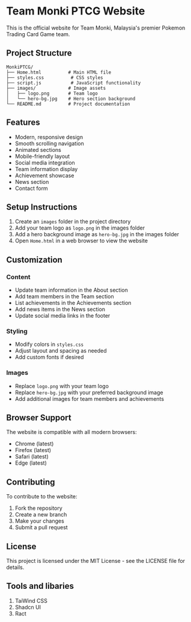 # Team Monki PTCG Website

This is the official website for Team Monki, Malaysia's premier Pokemon Trading Card Game team.



## Project Structure

```
MonkiPTCG/
├── Home.html          # Main HTML file
├── styles.css          # CSS styles
├── script.js           # JavaScript functionality
├── images/            # Image assets
│   ├── logo.png       # Team logo
│   └── hero-bg.jpg    # Hero section background
└── README.md          # Project documentation
```

## Features

- Modern, responsive design
- Smooth scrolling navigation
- Animated sections
- Mobile-friendly layout
- Social media integration
- Team information display
- Achievement showcase
- News section
- Contact form

## Setup Instructions

1. Create an `images` folder in the project directory
2. Add your team logo as `logo.png` in the images folder
3. Add a hero background image as `hero-bg.jpg` in the images folder
4. Open `Home.html` in a web browser to view the website

## Customization

### Content
- Update team information in the About section
- Add team members in the Team section
- List achievements in the Achievements section
- Add news items in the News section
- Update social media links in the footer

### Styling
- Modify colors in `styles.css`
- Adjust layout and spacing as needed
- Add custom fonts if desired

### Images
- Replace `logo.png` with your team logo
- Replace `hero-bg.jpg` with your preferred background image
- Add additional images for team members and achievements

## Browser Support

The website is compatible with all modern browsers:
- Chrome (latest)
- Firefox (latest)
- Safari (latest)
- Edge (latest)

## Contributing

To contribute to the website:
1. Fork the repository
2. Create a new branch
3. Make your changes
4. Submit a pull request

## License

This project is licensed under the MIT License - see the LICENSE file for details. 

## Tools and libaries
1. TaiWind CSS
2. Shadcn UI
3. Ract